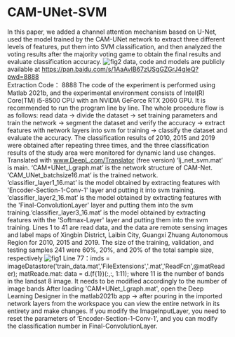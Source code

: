 # CAM-UNet-SVM
In this paper, we added a channel attention mechanism based on U-Net, used the model trained by the CAM-UNet network to extract three different levels of features,
put them into SVM classification, and then analyzed the voting results after the majority voting game to obtain the final results and evaluate classification accuracy.
![fig2](https://user-images.githubusercontent.com/91734518/154678979-080111d0-719c-480b-b8ef-68f12cfd6173.jpg)
data, code and models are publicly available at https://pan.baidu.com/s/1AaAvIB67zUSgGZGrJ4gIeQ?pwd=8888  
Extraction Code： 8888
The code of the experiment is performed using Matlab 2021b, and the experimental environment consists of Intel(R) Core(TM) i5-8500 CPU with an NVIDIA GeForce RTX 2060 GPU.
It is recommended to run the program line by line. The whole procedure flow is as follows: read data → divide the dataset → set training parameters and train the network → segment the dataset and verify the accuracy → extract features with network layers into svm for training → classify the dataset and evaluate the accuracy. The classification results of 2010, 2015 and 2019 were obtained after repeating three times, and the three classification results of the study area were monitored for dynamic land use changes.
Translated with www.DeepL.com/Translator (free version)
‘lj_net_svm.mat’ is main. ‘CAM+UNet_Lgraph.mat’  is the network structure of CAM-Net. ‘CAM_UNet_batchsize16.mat’ is the trained network. ‘classifier_layer1_16.mat’ is the model obtained by extracting features with 'Encoder-Section-1-Conv-1' layer and putting it into svm training. ‘classifier_layer2_16.mat’ is the model obtained by extracting features with the 'Final-ConvolutionLayer' layer and putting them into the svm training.‘classifier_layer3_16.mat’ is the model obtained by extracting features with the 'Softmax-Layer' layer and putting them into the svm training.
Lines 1 to 41 are read data, and the data are remote sensing images and label maps of Xingbin District, Laibin City, Guangxi Zhuang Autonomous Region for 2010, 2015 and 2019. The size of the training, validation, and testing samples
241 were 60%, 20%, and 20% of the total sample size, respectively
![fig1](https://user-images.githubusercontent.com/91734518/154678944-cdba18aa-3de5-421e-a9aa-28fe25239646.jpg)
Line 77：imds = imageDatastore('train_data.mat','FileExtensions','.mat','ReadFcn',@matReader); matReade.mat: data = d.(f{1})(:,:, 1:11); where 11 is the number of bands in the landsat 8 image. It needs to be modified accordingly to the number of image bands
After loading 'CAM+UNet_Lgraph.mat', open the Deep Learning Designer in the matlab2021b app → after pouring in the imported network layers from the workspace you can view the entire network in its entirety and make changes. If you modify the ImageInputLayer, you need to reset the parameters of ‘Encoder-Section-1-Conv-1’, and you can modify the classification number in Final-ConvolutionLayer.
